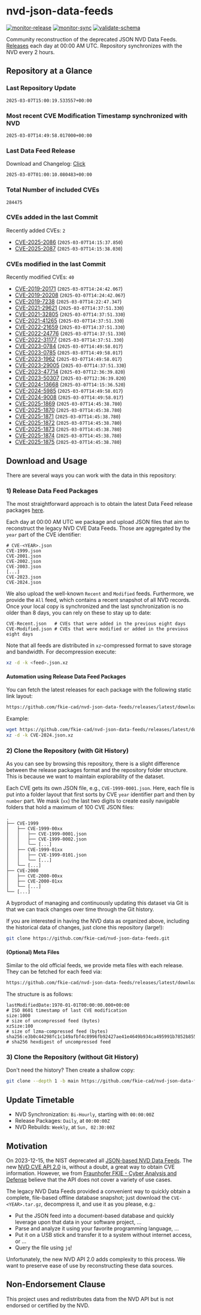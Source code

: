 # nvd-json-data-feeds

[![monitor-release](https://github.com/fkie-cad/nvd-json-data-feeds/actions/workflows/monitor_release.yml/badge.svg)](https://github.com/fkie-cad/nvd-json-data-feeds/actions/workflows/monitor_release.yml)
[![monitor-sync](https://github.com/fkie-cad/nvd-json-data-feeds/actions/workflows/monitor_sync.yml/badge.svg)](https://github.com/fkie-cad/nvd-json-data-feeds/actions/workflows/monitor_sync.yml)
[![validate-schema](https://github.com/fkie-cad/nvd-json-data-feeds/actions/workflows/validate_schema.yml/badge.svg)](https://github.com/fkie-cad/nvd-json-data-feeds/actions/workflows/validate_schema.yml)

Community reconstruction of the deprecated JSON NVD Data Feeds.
[Releases](https://github.com/fkie-cad/nvd-json-data-feeds/releases/latest) each day at 00:00 AM UTC.
Repository synchronizes with the NVD every 2 hours.

## Repository at a Glance

### Last Repository Update

```plain
2025-03-07T15:00:19.533557+00:00
```

### Most recent CVE Modification Timestamp synchronized with NVD

```plain
2025-03-07T14:49:58.017000+00:00
```

### Last Data Feed Release

Download and Changelog: [Click](https://github.com/fkie-cad/nvd-json-data-feeds/releases/latest)

```plain
2025-03-07T01:00:10.080483+00:00
```

### Total Number of included CVEs

```plain
284475
```

### CVEs added in the last Commit

Recently added CVEs: `2`

- [CVE-2025-2086](CVE-2025/CVE-2025-20xx/CVE-2025-2086.json) (`2025-03-07T14:15:37.850`)
- [CVE-2025-2087](CVE-2025/CVE-2025-20xx/CVE-2025-2087.json) (`2025-03-07T14:15:38.030`)


### CVEs modified in the last Commit

Recently modified CVEs: `40`

- [CVE-2019-20171](CVE-2019/CVE-2019-201xx/CVE-2019-20171.json) (`2025-03-07T14:24:42.067`)
- [CVE-2019-20208](CVE-2019/CVE-2019-202xx/CVE-2019-20208.json) (`2025-03-07T14:24:42.067`)
- [CVE-2019-7238](CVE-2019/CVE-2019-72xx/CVE-2019-7238.json) (`2025-03-07T14:22:47.347`)
- [CVE-2021-29621](CVE-2021/CVE-2021-296xx/CVE-2021-29621.json) (`2025-03-07T14:37:51.330`)
- [CVE-2021-32805](CVE-2021/CVE-2021-328xx/CVE-2021-32805.json) (`2025-03-07T14:37:51.330`)
- [CVE-2021-41265](CVE-2021/CVE-2021-412xx/CVE-2021-41265.json) (`2025-03-07T14:37:51.330`)
- [CVE-2022-21659](CVE-2022/CVE-2022-216xx/CVE-2022-21659.json) (`2025-03-07T14:37:51.330`)
- [CVE-2022-24776](CVE-2022/CVE-2022-247xx/CVE-2022-24776.json) (`2025-03-07T14:37:51.330`)
- [CVE-2022-31177](CVE-2022/CVE-2022-311xx/CVE-2022-31177.json) (`2025-03-07T14:37:51.330`)
- [CVE-2023-0784](CVE-2023/CVE-2023-07xx/CVE-2023-0784.json) (`2025-03-07T14:49:58.017`)
- [CVE-2023-0785](CVE-2023/CVE-2023-07xx/CVE-2023-0785.json) (`2025-03-07T14:49:58.017`)
- [CVE-2023-1962](CVE-2023/CVE-2023-19xx/CVE-2023-1962.json) (`2025-03-07T14:49:58.017`)
- [CVE-2023-29005](CVE-2023/CVE-2023-290xx/CVE-2023-29005.json) (`2025-03-07T14:37:51.330`)
- [CVE-2023-47714](CVE-2023/CVE-2023-477xx/CVE-2023-47714.json) (`2025-03-07T12:36:39.820`)
- [CVE-2023-50307](CVE-2023/CVE-2023-503xx/CVE-2023-50307.json) (`2025-03-07T12:36:39.820`)
- [CVE-2024-13668](CVE-2024/CVE-2024-136xx/CVE-2024-13668.json) (`2025-03-07T14:15:36.520`)
- [CVE-2024-5985](CVE-2024/CVE-2024-59xx/CVE-2024-5985.json) (`2025-03-07T14:49:58.017`)
- [CVE-2024-9008](CVE-2024/CVE-2024-90xx/CVE-2024-9008.json) (`2025-03-07T14:49:58.017`)
- [CVE-2025-1869](CVE-2025/CVE-2025-18xx/CVE-2025-1869.json) (`2025-03-07T14:45:38.780`)
- [CVE-2025-1870](CVE-2025/CVE-2025-18xx/CVE-2025-1870.json) (`2025-03-07T14:45:38.780`)
- [CVE-2025-1871](CVE-2025/CVE-2025-18xx/CVE-2025-1871.json) (`2025-03-07T14:45:38.780`)
- [CVE-2025-1872](CVE-2025/CVE-2025-18xx/CVE-2025-1872.json) (`2025-03-07T14:45:38.780`)
- [CVE-2025-1873](CVE-2025/CVE-2025-18xx/CVE-2025-1873.json) (`2025-03-07T14:45:38.780`)
- [CVE-2025-1874](CVE-2025/CVE-2025-18xx/CVE-2025-1874.json) (`2025-03-07T14:45:38.780`)
- [CVE-2025-1875](CVE-2025/CVE-2025-18xx/CVE-2025-1875.json) (`2025-03-07T14:45:38.780`)


## Download and Usage

There are several ways you can work with the data in this repository:

### 1) Release Data Feed Packages

The most straightforward approach is to obtain the latest Data Feed release packages [here](https://github.com/fkie-cad/nvd-json-data-feeds/releases/latest).

Each day at 00:00 AM UTC we package and upload JSON files that aim to reconstruct the legacy NVD CVE Data Feeds.
Those are aggregated by the `year` part of the CVE identifier:

```
# CVE-<YEAR>.json
CVE-1999.json
CVE-2001.json
CVE-2002.json
CVE-2003.json
[...]
CVE-2023.json
CVE-2024.json
```

We also upload the well-known `Recent` and `Modified` feeds.
Furthermore, we provide the `All` feed, which contains a recent snapshot of all NVD records.
Once your local copy is synchronized and the last synchronization is no older than 8 days, you can rely on these to stay up to date:

```plain
CVE-Recent.json   # CVEs that were added in the previous eight days
CVE-Modified.json # CVEs that were modified or added in the previous eight days
```

Note that all feeds are distributed in `xz`-compressed format to save storage and bandwidth.
For decompression execute:

```sh
xz -d -k <feed>.json.xz
```

#### Automation using Release Data Feed Packages

You can fetch the latest releases for each package with the following static link layout:

```sh
https://github.com/fkie-cad/nvd-json-data-feeds/releases/latest/download/CVE-<YEAR>.json.xz
```

Example:

```sh
wget https://github.com/fkie-cad/nvd-json-data-feeds/releases/latest/download/CVE-2024.json.xz
xz -d -k CVE-2024.json.xz
```

### 2) Clone the Repository (with Git History)

As you can see by browsing this repository, there is a slight difference between the release packages format and the repository folder structure.
This is because we want to maintain explorability of the dataset.

Each CVE gets its own JSON file, e.g., `CVE-1999-0001.json`.
Here, each file is put into a folder layout that first sorts by CVE `year` identifier part and then by `number` part.
We mask (`xx`) the last two digits to create easily navigable folders that hold a maximum of 100 CVE JSON files:

```plain
.
├── CVE-1999
│   ├── CVE-1999-00xx
│   │   ├── CVE-1999-0001.json
│   │   ├── CVE-1999-0002.json
│   │   └── [...]
│   ├── CVE-1999-01xx
│   │   ├── CVE-1999-0101.json
│   │   └── [...]
│   └── [...]
├── CVE-2000
│   ├── CVE-2000-00xx
│   ├── CVE-2000-01xx
│   └── [...]
└── [...]
```

A byproduct of managing and continuously updating this dataset via Git is that we can track changes over time through the Git history.

If you are interested in having the NVD data as organized above, including the historical data of changes, just clone this repository (large!):

```sh
git clone https://github.com/fkie-cad/nvd-json-data-feeds.git
```

#### (Optional) Meta Files

Similar to the old official feeds, we provide meta files with each release. They can be fetched for each feed via:

```sh
https://github.com/fkie-cad/nvd-json-data-feeds/releases/latest/download/CVE-<YEAR>.meta
```

The structure is as follows:

```plain
lastModifiedDate:1970-01-01T00:00:00.000+00:00                          # ISO 8601 timestamp of last CVE modification
size:1000                                                               # size of uncompressed feed (bytes)
xzSize:100                                                              # size of lzma-compressed feed (bytes)
sha256:e3b0c44298fc1c149afbf4c8996fb92427ae41e4649b934ca495991b7852b855 # sha256 hexdigest of uncompressed feed
```

### 3) Clone the Repository (without Git History)

Don't need the history? Then create a shallow copy:

```sh
git clone --depth 1 -b main https://github.com/fkie-cad/nvd-json-data-feeds.git
```


## Update Timetable

* NVD Synchronization: `Bi-Hourly`, starting with `00:00:00Z`
* Release Packages: `Daily`, at `00:00:00Z`
* NVD Rebuilds: `Weekly`, at `Sun, 02:30:00Z`


## Motivation

On 2023-12-15, the NIST deprecated all [JSON-based NVD Data Feeds](https://nvd.nist.gov/vuln/data-feeds#divRetirementBanner-1).
The new [NVD CVE API 2.0](https://nvd.nist.gov/developers/vulnerabilities) is, without a doubt, a great way to obtain CVE information.
However, we from [Fraunhofer FKIE - Cyber Analysis and Defense](https://www.fkie.fraunhofer.de/en/departments/cad.html) believe that the API does not cover a variety of use cases.

The legacy NVD Data Feeds provided a convenient way to quickly obtain a complete, file-based offline database snapshot; just download the `CVE-<YEAR>.tar.gz`, decompress it, and use it as you please, e.g.:

- Put the JSON feed into a document-based database and quickly leverage upon that data in your software project, ...
- Parse and analyze it using your favorite programming language, ...
- Put it on a USB stick and transfer it to a system without internet access, or ...
- Query the file using `jq`!

Unfortunately, the new NVD API 2.0 adds complexity to this process.
We want to preserve ease of use by reconstructing these data sources.

## Non-Endorsement Clause

This project uses and redistributes data from the NVD API but is not endorsed or certified by the NVD.